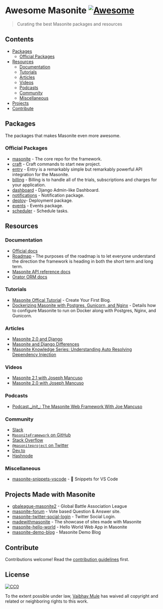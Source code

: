 # Awesome Masonite [![Awesome](https://awesome.re/badge.svg)](https://awesome.re)

> Curating the best Masonite packages and resources


## Contents

- [Packages](#packages)
    - [Official Packages](#official-packages)
- [Resources](#resources)
    - [Documentation](#documentation)
    - [Tutorials](#tutorials)
    - [Articles](#articles)
    - [Videos](#videos)
    - [Podcasts](#podcasts)
    - [Community](#community)
    - [Miscellaneous](#miscellaneous)
- [Projects](#projects)
- [Contribute](#contribute)

## Packages
The packages that makes Masonite even more awesome.
### Official Packages

- [masonite](https://github.com/MasoniteFramework/core) - The core repo for the framework.
- [craft](https://github.com/MasoniteFramework/craft) - Craft commands to start new project.
- [entry](https://github.com/MasoniteFramework/entry) - Entry is a remarkably simple but remarkably powerful API integration for the Masonite. 
- [billing](https://github.com/MasoniteFramework/billing) - Billing is to handle all of the trials, subscriptions and charges for your application.
- [dashboard](https://github.com/MasoniteFramework/dashboard) - Django Admin-like Dashboard.
- [notifications](https://github.com/MasoniteFramework/notifications) - Notification package.
- [deploy](https://github.com/MasoniteFramework/deploy)- Deployment package.
- [events](https://github.com/MasoniteFramework/events) -  Events package.
- [scheduler](https://github.com/MasoniteFramework/scheduler) - Schedule tasks.

## Resources

### Documentation
- [Official docs](https://docs.masoniteproject.com/)
- [Roadmap](https://github.com/MasoniteFramework/roadmap) - The purposes of the roadmap is to let everyone understand the direction the framework is heading in both the short term and long term.
- [Masonite API reference docs](https://reference.masoniteproject.com/)
- [Orator ORM docs](https://orator-orm.com/docs/)

### Tutorials

- [Masonite Offical Tutorial](https://docs.masoniteproject.com/v/v2.1/tutorials/creating-a-blog) - Create Your First Blog.
- [Dockerizing Masonite with Postgres, Gunicorn, and Nginx](https://testdriven.io/blog/dockerizing-masonite-with-postgres-gunicorn-and-nginx/) - Details how to configure Masonite to run on Docker along with Postgres, Nginx, and Gunicorn.

### Articles

- [Masonite 2.0 and Django](https://medium.com/@idmann509/masonite-2-0-and-django-beb4986d967f)
- [Masonite and Django Differences](https://dev.to/masonite/masonite-and-django-differences-kni)
- [Masonite Knowledge Series: Understanding Auto Resolving Dependency Injection](https://dev.to/masonite/masonite-python-framework-knowledge-series-part-1---understanding-auto-resolving-dependency-injection-14ma)

### Videos

- [Masonite 2.1 with Joseph Mancuso](https://www.youtube.com/playlist?list=PLdR9bD5hyZiggChzg-ipmzVfI_MX6ptvC)
- [Masonite 2.0 with Joseph Mancuso](https://www.youtube.com/playlist?list=PLdR9bD5hyZiiPv3pmtkSbFOFTE2HIVmhl)

### Podcasts
- [Podcast.\__init__: The Masonite Web Framework With Joe Mancuso](https://www.podcastinit.com/masonite-with-joe-mancuso-episode-174/)

### Community
- [Slack](http://slack.masoniteproject.com/)
- [`MasoniteFramework` on GitHub](https://github.com/MasoniteFramework) 
- [Stack Overflow](https://stackoverflow.com/questions/tagged/masonite)
- [`@masoniteproject` on Twitter](https://twitter.com/masoniteproject)
- [Dev.to](https://dev.to/masonite)
- [Hashnode](https://hashnode.com/n/masonite)

### Miscellaneous
- [masonite-snippets-vscode](https://github.com/nioperas06/masonite-snippets-vscode) - :rocket: Snippets for VS Code

## Projects Made with Masonite
- [gbaleague-masonite2](https://github.com/josephmancuso/gbaleague-masonite2) - Global Battle Association League
- [masonite-forum](https://github.com/nioperas06/masonite-forum]) - Vote based Question & Answer site.
- [masonite-twitter-social-login](https://github.com/vaibhavmule/masonite-twitter-social-login) - Twitter Social Login.
- [madewithmasonite](https://github.com/mitchdennett/madewithmasonite) - The showcase of sites made with Masonite
- [masonite-hello-world](https://github.com/vaibhavmule/masonite-hello-world) - Hello World Web App in Masonite
- [masonite-demo-blog](https://github.com/hammacktony/masonite-demo-blog) - Masonite Demo Blog

## Contribute

Contributions welcome! Read the [contribution guidelines](CONTRIBUTING.md) first.

## License

[![CC0](https://mirrors.creativecommons.org/presskit/buttons/88x31/svg/cc-zero.svg)](http://creativecommons.org/publicdomain/zero/1.0)

To the extent possible under law, [Vaibhav Mule](https://vaibhavmule.com) has waived all copyright and
related or neighboring rights to this work.
